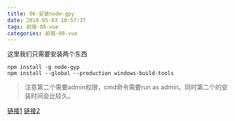```yaml
---
title: 06-安装node-gpy
date: 2018-05-03 10:57:37
tags: 前端-08-vue
categories: 前端-08-vue
---
```

这里我们只需要安装两个东西


```
npm install -g node-gyp
npm install --global --production windows-build-tools
```
> 注意第二个需要admin权限，cmd命令需要run as admin。同时第二个的安装时间会比较久。

[链接1](https://zhuanlan.zhihu.com/p/28236670)
[链接2](https://github.com/nodejs/node-gyp#installation)